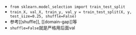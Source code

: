 - `from sklearn.model_selection import train_test_split`
- `train_X, val_X, train_y, val_y = train_test_split(X, y, test_size=0.25, shuffle=False)`
- 参考[[shuffle]], [[domain-gap]]等
- `shuffle=False`就是严格用后面val